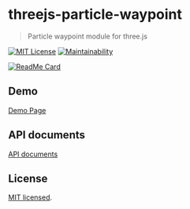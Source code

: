 # threejs-particle-waypoint

> Particle waypoint module for three.js

[![MIT License](http://img.shields.io/badge/license-MIT-blue.svg?style=flat)](LICENSE)
[![Maintainability](https://api.codeclimate.com/v1/badges/b14e7ead3dfae70d1e3f/maintainability)](https://codeclimate.com/github/MasatoMakino/threejs-particle-waypoint/maintainability)

[![ReadMe Card](https://github-readme-stats.vercel.app/api/pin/?username=MasatoMakino&repo=threejs-particle-waypoint&show_owner=true)](https://github.com/MasatoMakino/threejs-particle-waypoint)

## Demo

[Demo Page](https://masatomakino.github.io/threejs-particle-waypoint/demo/)

## API documents

[API documents](https://masatomakino.github.io/threejs-particle-waypoint/api/)

## License

[MIT licensed](LICENSE).
